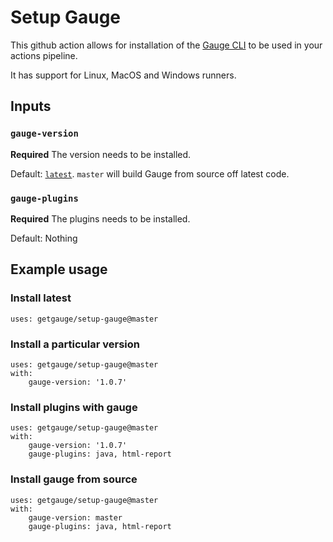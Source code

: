 # Setup Gauge

This github action allows for installation of the [Gauge CLI](gauge.org) to be used in your actions pipeline.

It has support for Linux, MacOS and Windows runners.


## Inputs

### `gauge-version`

**Required** The version needs to be installed.

Default: [`latest`](https://github.com/getgauge/gauge/releases/latest).
`master` will build Gauge from source off latest code.

### `gauge-plugins`

**Required** The plugins needs to be installed.

Default: Nothing


## Example usage

### Install latest
```
uses: getgauge/setup-gauge@master

```

### Install a particular version
```
uses: getgauge/setup-gauge@master
with:
    gauge-version: '1.0.7'
```

### Install plugins with gauge

```
uses: getgauge/setup-gauge@master
with:
    gauge-version: '1.0.7'
    gauge-plugins: java, html-report
```

### Install gauge from source

```
uses: getgauge/setup-gauge@master
with:
    gauge-version: master
    gauge-plugins: java, html-report
```
